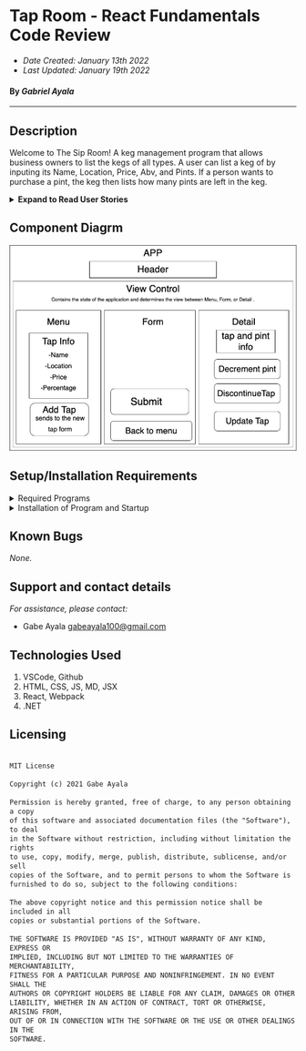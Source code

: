 # Tap Room - React Fundamentals Code Review 
* _Date Created: January 13th 2022_
* _Last Updated: January 19th 2022_

#### By _Gabriel Ayala_

***

## Description
Welcome to The Sip Room! A keg management program that allows business owners to list the kegs of all types. A user can list a keg of by inputing its Name, Location, Price, Abv, and Pints. If a person wants to purchase a pint, the keg then lists how many pints are left in the keg.


<details>
    <summary><strong>Expand to Read User Stories</strong></summary>

1. As a user, I want to see a list/menu of all available kegs. For each keg, I want to see its name, brand, price and alcoholContent (or perhaps something like flavor for a kombucha store).
2. As a user, I want to submit a form to add a new keg to a list.
3. As a user, I want to be able to click on a keg to see its detail page.
4. As a user, I want to see how many pints are left in a keg. Hint: A full keg has roughly 124 pints.
5. As a user, I want to be able to click a button next to a keg whenever I sell a pint of it. This should decrease the number of pints left by 1. Pints should not be able to go below 0.

</details>

## Component Diagrm
![Diagram](src/img/Component-Tree.jpg)


## Setup/Installation Requirements

<details>
    <summary>Required Programs</summary>
    
1. An internet browser.
2. Visual Code Studio (or another code editor).
3. .NET

</details>

<details>
    <summary>Installation of Program and Startup</summary>

1. Open the terminal on your local machine and navigate to "Desktop."
2. Clone Tap Room with the following git command `git clone https://github.com/Gabeaya/React-Tap-Room.git`
3. Navigate to the top level of the repository with the command `cd react-tap-room`
4. In the CL, type in `npm install`.
5. In the CL, type in `npm run build`.
6. In the CL, type in `npm start`.

</details>


## Known Bugs

_None._


## Support and contact details

_For assistance, please contact:_ 
* Gabe Ayala <gabeayala100@gmail.com>

## Technologies Used
1. VSCode, Github
2. HTML, CSS, JS, MD, JSX
3. React, Webpack
4. .NET

## Licensing

```

MIT License

Copyright (c) 2021 Gabe Ayala

Permission is hereby granted, free of charge, to any person obtaining a copy
of this software and associated documentation files (the "Software"), to deal
in the Software without restriction, including without limitation the rights
to use, copy, modify, merge, publish, distribute, sublicense, and/or sell
copies of the Software, and to permit persons to whom the Software is
furnished to do so, subject to the following conditions:

The above copyright notice and this permission notice shall be included in all
copies or substantial portions of the Software.

THE SOFTWARE IS PROVIDED "AS IS", WITHOUT WARRANTY OF ANY KIND, EXPRESS OR
IMPLIED, INCLUDING BUT NOT LIMITED TO THE WARRANTIES OF MERCHANTABILITY,
FITNESS FOR A PARTICULAR PURPOSE AND NONINFRINGEMENT. IN NO EVENT SHALL THE
AUTHORS OR COPYRIGHT HOLDERS BE LIABLE FOR ANY CLAIM, DAMAGES OR OTHER
LIABILITY, WHETHER IN AN ACTION OF CONTRACT, TORT OR OTHERWISE, ARISING FROM,
OUT OF OR IN CONNECTION WITH THE SOFTWARE OR THE USE OR OTHER DEALINGS IN THE
SOFTWARE.

```
